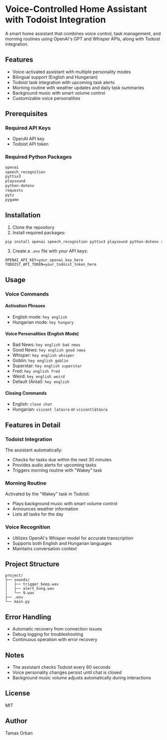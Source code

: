 # Voice-Controlled Home Assistant with Todoist Integration

A smart home assistant that combines voice control, task management, and morning routines using OpenAI's GPT and Whisper APIs, along with Todoist integration.

## Features

- Voice-activated assistant with multiple personality modes
- Bilingual support (English and Hungarian)
- Todoist task integration with upcoming task alerts
- Morning routine with weather updates and daily task summaries
- Background music with smart volume control
- Customizable voice personalities

## Prerequisites

### Required API Keys
- OpenAI API key
- Todoist API token

### Required Python Packages
```bash
openai
speech_recognition
pyttsx3
playsound
python-dotenv
requests
pytz
pygame
```

## Installation

1. Clone the repository
2. Install required packages:
```bash
pip install openai speech_recognition pyttsx3 playsound python-dotenv requests pytz pygame
```

3. Create a `.env` file with your API keys:
```plaintext
OPENAI_API_KEY=your_openai_key_here
TODOIST_API_TOKEN=your_todoist_token_here
```

## Usage

### Voice Commands

#### Activation Phrases
- English mode: `hey english`
- Hungarian mode: `hey hungary`

#### Voice Personalities (English Mode)
- Bad News: `hey english bad news`
- Good News: `hey english good news`
- Whisper: `hey english whisper`
- Goblin: `hey english goblin`
- Superstar: `hey english superstar`
- Fred: `hey english fred`
- Weird: `hey english weird`
- Default (Antal): `hey english`

#### Closing Commands
- English: `close chat`
- Hungarian: `viszont latasra` or `viszontlátásra`

## Features in Detail

### Todoist Integration
The assistant automatically:
- Checks for tasks due within the next 30 minutes
- Provides audio alerts for upcoming tasks
- Triggers morning routine with "Wakey" task

### Morning Routine
Activated by the "Wakey" task in Todoist:
- Plays background music with smart volume control
- Announces weather information
- Lists all tasks for the day

### Voice Recognition
- Utilizes OpenAI's Whisper model for accurate transcription
- Supports both English and Hungarian languages
- Maintains conversation context

## Project Structure
```
project/
├── sounds/
│   ├── trigger_beep.wav
│   ├── alert_hung.wav
│   └── 9.wav
├── .env
└── main.py
```

## Error Handling
- Automatic recovery from connection issues
- Debug logging for troubleshooting
- Continuous operation with error recovery

## Notes
- The assistant checks Todoist every 60 seconds
- Voice personality changes persist until chat is closed
- Background music volume adjusts automatically during interactions

## License
MIT

## Author
Tamas Orban
